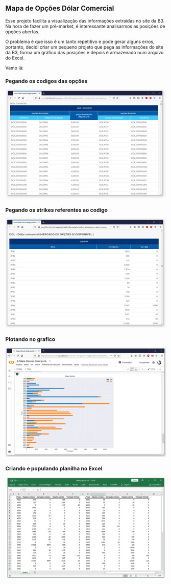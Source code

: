 ## Mapa de Opções Dólar Comercial

Esse projeto facilita a visualização das informações extraídas no site da B3.
Na hora de fazer um pré-market, é interessante analisarmos as posições de opções abertas.
 
O problema é que isso é um tanto repetitivo e pode gerar alguns erros, portanto, decidi criar um pequeno projeto que pega as informações do site da B3, forma um gráfico das posições e depois é armazenado num arquivo do Excel.
 
Vamo lá:

### Pegando os codigos das opções

![Image](Capture-2.png)


### Pegando os strikes referentes ao codigo

![Image](Capture-1.png)


### Plotando no grafico

![Image](Capture-3.png)


### Criando e populando planilha no Excel

![Image](Capturar.PNG)
